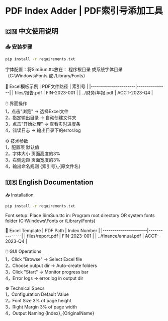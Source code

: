 # PDF Index Adder | PDF索引号添加工具

## 🇨🇳 中文使用说明
### 📥 安装步骤
```bash
pip install -r requirements.txt
```
字体配置：将SimSun.ttc放在：
程序根目录
或系统字体目录（C:\Windows\Fonts 或 /Library/Fonts）  

📝 Excel模板示例
| PDF文件路径          | 索引号         |
|----------------------|---------------|
| files/报告.pdf       | FIN-2023-001  |
| ../财务/年报.pdf     | ACCT-2023-Q4  |  

🖱️ 界面操作  
1，点击"浏览" → 选择Excel文件  
2，指定输出目录 → 自动创建文件夹  
3，点击"开始处理" → 查看实时进度条  
4，错误日志 → 输出目录下的error.log  

⚙️ 技术参数  
1，配置项	默认值  
2，字体大小	页面高度的3%  
3，右侧边距	页面宽度的3%  
4，输出命名规则	{索引号}_{原文件名}  

## 🇺🇸 English Documentation

📥 Installation
```bash
pip install -r requirements.txt
```

Font setup: Place SimSun.ttc in:
Program root directory
OR system fonts folder (C:\Windows\Fonts or /Library/Fonts)

📝 Excel Template
| PDF Path             | Index Number   |
|----------------------|---------------|
| files/report.pdf    | FIN-2023-001  |
| ../finance/annual.pdf | ACCT-2023-Q4 |

🖱️ GUI Operations  
1，Click "Browse" → Select Excel file  
2，Choose output dir → Auto-create folders  
3，Click "Start" → Monitor progress bar  
4，Error logs → error.log in output dir  

⚙️ Technical Specs  
1，Configuration	Default Value  
2，Font Size	3% of page height  
3，Right Margin	3% of page width  
4，Output Naming	{Index}_{OriginalName}  
